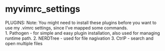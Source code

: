 # myvimrc_settings

PLUGINS:
 Note: You might need to install these plugins before you want to use my .vimrc settings, since I've mapped some commands.		
	1. Pathogen - for simple and easy plugin installation, also used for managing runtime path.
	2. NERDTree - used for file nagivation
	3. CtrlP - search and open multiple files
